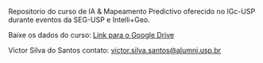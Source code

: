 Repositorio do curso de IA & Mapeamento Predictivo oferecido no IGc-USP durante eventos da SEG-USP e Intelli+Geo.

Baixe os dados do curso: [Link para o Google Drive](https://drive.google.com/drive/folders/1skQzWWqaUncLS_nUkhgkJWcTGT5_-8Yj?usp=drive_link)

Victor Silva do Santos
contato: victor.silva.santos@alumni.usp.br
